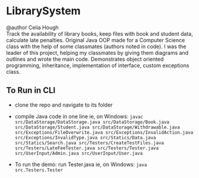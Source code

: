 # LibrarySystem
@author Celia Hough<br>
Track the availability of library books, keep files with book and student data, calculate late penalties. Original Java OOP made for a Computer Science class with the help of some classmates (authors noted in code). I was the leader of this project, helping my classmates by giving them diagrams and outlines and wrote the main code. Demonstrates object oriented programming, inheritance, implementation of interface, custom exceptions class.
## To Run in CLI
- clone the repo and navigate to its folder
- compile Java code in one line
    ie, on Windows:
  ```javac src/DataStorage/DataStorage.java src/DataStorage/Book.java src/DataStorage/Student.java src/DataStorage/Withdrawable.java src/Exceptions/FileOverwrite.java src/Exceptions/InvalidAction.java src/Exceptions/InvalidType.java src/Statics/Data.java src/Statics/Search.java src/Testers/CreateTestFiles.java src/Testers/LateFeeTester.java src/Testers/Tester.java src/UserInput/Admin.java src/UserInput/User.java```

- To run the demo: run Tester.java
  ie, on Windows:
  ```java src.Testers.Tester```
